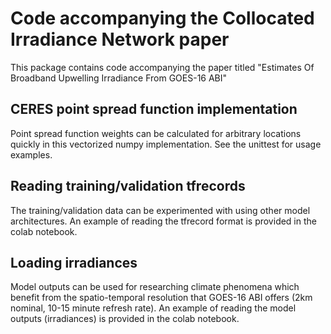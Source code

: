 # Code accompanying the Collocated Irradiance Network paper

This package contains code accompanying the paper titled 
"Estimates Of Broadband Upwelling Irradiance From GOES-16 ABI"

## CERES point spread function implementation

Point spread function weights can be calculated for arbitrary locations
quickly in this vectorized numpy implementation. See the unittest for usage
examples.

## Reading training/validation tfrecords

The training/validation data can be experimented with using other model 
architectures. An example of reading the tfrecord format is provided in 
the colab notebook.

## Loading irradiances

Model outputs can be used for researching climate phenomena which benefit from
the spatio-temporal resolution that GOES-16 ABI offers
(2km nominal, 10-15 minute refresh rate).
An example of reading the model outputs (irradiances) is provided
in the colab notebook.
